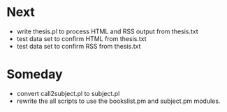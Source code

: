 
# Next

+ write thesis.pl to process HTML and RSS output from thesis.txt
+ test data set to confirm HTML from thesis.txt
+ test data set to confirm RSS from thesis.txt

# Someday

+ convert call2subject.pl to subject.pl
+ rewrite the all scripts to use the bookslist.pm and subject.pm modules.

